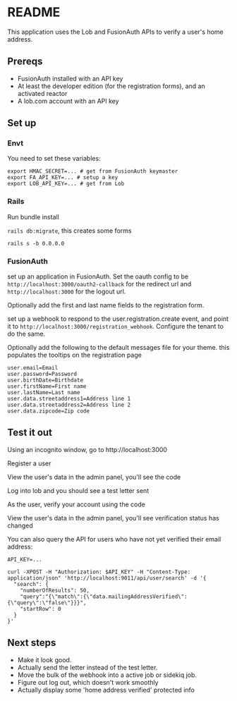 # README

This application uses the Lob and FusionAuth APIs to verify a user's home address.

## Prereqs

* FusionAuth installed with an API key
* At least the developer edition (for the registration forms), and an activated reactor
* A lob.com account with an API key

## Set up

### Envt

You need to set these variables:

```
export HMAC_SECRET=... # get from FusionAuth keymaster
export FA_API_KEY=... # setup a key
export LOB_API_KEY=... # get from Lob
```

### Rails

Run bundle install

`rails db:migrate`, this creates some forms

`rails s -b 0.0.0.0`

### FusionAuth

set up an application in FusionAuth. Set the oauth config to be `http://localhost:3000/oauth2-callback` for the redirect url and `http://localhost:3000` for the logout url.

Optionally add the first and last name fields to the registration form.

set up a webhook to respond to the user.registration.create event, and point it to `http://localhost:3000/registration_webhook`. Configure the tenant to do the same.

Optionally add the following to the default messages file for your theme. this populates the tooltips on the registration page

```
user.email=Email
user.password=Password
user.birthDate=Birthdate
user.firstName=First name
user.lastName=Last name
user.data.streetaddress1=Address line 1
user.data.streetaddress2=Address line 2
user.data.zipcode=Zip code
```

## Test it out

Using an incognito window, go to http://localhost:3000

Register a user 

View the user's data in the admin panel, you'll see the code

Log into lob and you should see a test letter sent

As the user, verify your account using the code

View the user's data in the admin panel, you'll see verification status has changed

You can also query the API for users who have not yet verified their email address:

```
API_KEY=...

curl -XPOST -H "Authorization: $API_KEY" -H "Content-Type: application/json" 'http://localhost:9011/api/user/search' -d '{
  "search": {
    "numberOfResults": 50,
    "query":"{\"match\":{\"data.mailingAddressVerified\":{\"query\":\"false\"}}}",
    "startRow": 0
  }
}'
```

## Next steps

* Make it look good.
* Actually send the letter instead of the test letter.
* Move the bulk of the webhook into a active job or sidekiq job.
* Figure out log out, which doesn't work smoothly
* Actually display some 'home address verified' protected info
